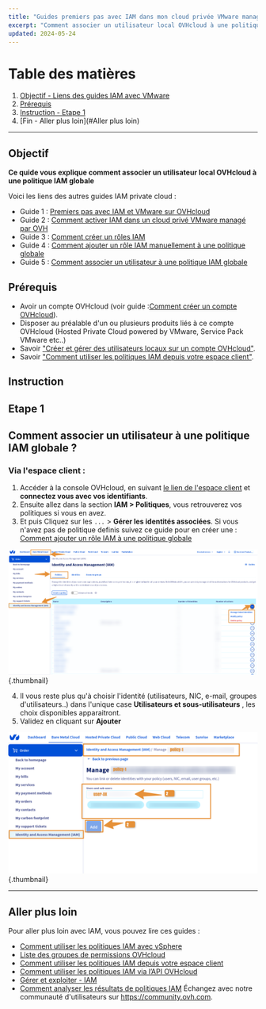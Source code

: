 ```yaml
---
title: "Guides premiers pas avec IAM dans mon cloud privée VMware managé par OVHcloud"
excerpt: "Comment associer un utilisateur local OVHcloud à une politique IAM"
updated: 2024-05-24
---
```


# Table des matières
1. [Objectif - Liens des guides IAM avec VMware](#Objectif)
2. [Prérequis](#Prérequis)
3. [Instruction - Etape 1](#Instruction)
4. [Fin - Aller plus loin](#Aller plus loin)

---
## Objectif

**Ce quide vous explique comment associer un utilisateur local OVHcloud à une politique IAM globale**

Voici les liens des autres guides IAM private cloud :

- Guide 1 : [Premiers pas avec IAM et VMware sur OVHcloud](/pages/hosted_private_cloud/hosted_private_cloud_powered_by_vmware/vmware_iam_getting_started)
- Guide 2 : [Comment activer IAM dans un cloud privé VMware managé par OVH](/pages/hosted_private_cloud/hosted_private_cloud_powered_by_vmware/vmware_iam_activation)
- Guide 3 : [Comment créer un rôles IAM](/pages/hosted_private_cloud/hosted_private_cloud_powered_by_vmware/vmware_iam_role)
- Guide 4 : [Comment ajouter un rôle IAM manuellement à une politique globale](/pages/hosted_private_cloud/hosted_private_cloud_powered_by_vmware/vmware_iam_role_policy)
- Guide 5 : [Comment associer un utilisateur à une politique IAM globale](/pages/hosted_private_cloud/hosted_private_cloud_powered_by_vmware/vmware_iam_user_policy)

## Prérequis

- Avoir un compte OVHcloud (voir guide :[Comment créer un compte OVHcloud](https://help.ovhcloud.com/csm/fr-account-create-ovhcloud-account?id=kb_article_view&sysparm_article=KB0043023)).
- Disposer au préalable d'un ou plusieurs produits liés à ce compte OVHcloud (Hosted Private Cloud powered by VMware, Service Pack VMware etc..)
- Savoir ["Créer et gérer des utilisateurs locaux sur un compte OVHcloud"](https://help.ovhcloud.com/csm/fr-account-managing-users?id=kb_article_view&sysparm_article=KB0043058).
- Savoir ["Comment utiliser les politiques IAM depuis votre espace client"](https://help.ovhcloud.com/csm/fr-customer-iam-policies-ui?id=kb_article_view&sysparm_article=KB0058730).

## Instruction

## Etape 1

## Comment associer un utilisateur à une politique IAM globale ?

### Via l'espace client :

1. Accéder à la console OVHcloud, en suivant [le lien de l'espace client](https://www.ovh.com/manager) et **connectez vous avec vos identifiants**.
2. Ensuite allez dans la section **IAM > Politiques**, vous retrouverez vos politiques si vous en avez.
3. Et puis Cliquez sur les `...` > **Gérer les identités associées**. Si vous n'avez pas de politique definis suivez ce guide pour en créer une : [Comment ajouter un rôle IAM à une politique globale](pages/hosted_private_cloud/hosted_private_cloud_powered_by_vmware/vmware_iam_role_policy)

![IAM user policy](images/iam_user_policy_2.png){.thumbnail}

4. Il vous reste plus qu'à choisir l'identité (utilisateurs, NIC, e-mail, groupes d'utilisateurs..) dans l'unique case **Utilisateurs et sous-utilisateurs** , les choix disponibles apparaitront.
5. Validez en cliquant sur **Ajouter**

![IAM user policy](images/iam_user_policy_3.png){.thumbnail}

---
## Aller plus loin

Pour aller plus loin avec IAM, vous pouvez lire ces guides :

- [Comment utiliser les politiques IAM avec vSphere](https://help.ovhcloud.com/csm/fr-vmware-use-iam-vsphere?id=kb_article_view&sysparm_article=KB0059059)
- [Liste des groupes de permissions OVHcloud](https://help.ovhcloud.com/csm/fr-customer-iam-permissionsgroup?id=kb_article_view&sysparm_article=KB0060254)
- [Comment utiliser les politiques IAM depuis votre espace client](https://help.ovhcloud.com/csm/fr-customer-iam-policies-ui?id=kb_article_view&sysparm_article=KB0058730)
- [Comment utiliser les politiques IAM via l’API OVHcloud](https://help.ovhcloud.com/csm/fr-customer-iam-policies-api?id=kb_article_view&sysparm_article=KB0056808)
- [Gérer et exploiter - IAM](https://help.ovhcloud.com/csm/fr-documentation-manage-operate-iam?id=kb_browse_cat&kb_id=3d4a8129a884a950f07829d7d5c75243&kb_category=f9734072c014f990f0785f572a5744ed&spa=1)
- [Comment analyser les résultats de politiques IAM](https://help.ovhcloud.com/csm/fr-iam-troubleshooting?id=kb_article_view&sysparm_article=KB0060455)
  Échangez avec notre communauté d'utilisateurs sur <https://community.ovh.com>.


